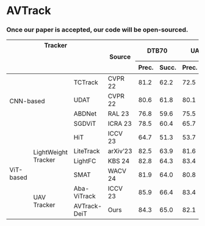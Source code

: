 # AVTrack
### Once our paper is accepted, our code will be open-sourced.



<table class="tg">
<thead>
  <tr>
    <th class="tg-baqh" colspan="3" rowspan="2">Tracker<br><br><br><br>  </th>
    <th class="tg-baqh" rowspan="2">Source</th>
    <th class="tg-baqh" colspan="2">DTB70</th>
    <th class="tg-baqh" colspan="2">UAVDT</th>
    <th class="tg-baqh" colspan="2">VisDrone</th>
    <th class="tg-baqh" colspan="2">UAV123</th>
    <th class="tg-baqh" colspan="2"><span style="font-style:normal">UAV123@10fps</span></th>
    <th class="tg-baqh" colspan="2">WebUAV-3M</th>
    <th class="tg-baqh" rowspan="2">FLOPs</th>
    <th class="tg-baqh" rowspan="2">Params</th>
    <th class="tg-baqh" rowspan="2">Avg.FPS</th>
  </tr>
  <tr>
    <th class="tg-baqh">Prec.</th>
    <th class="tg-baqh">Succ.</th>
    <th class="tg-baqh">Prec.</th>
    <th class="tg-baqh">Succ.</th>
    <th class="tg-baqh">Prec.</th>
    <th class="tg-baqh">Succ.</th>
    <th class="tg-baqh">Prec.</th>
    <th class="tg-baqh">Succ.</th>
    <th class="tg-baqh">Prec.</th>
    <th class="tg-baqh">Succ.</th>
    <th class="tg-baqh">Prec.</th>
    <th class="tg-baqh">Succ.</th>
  </tr>
</thead>
<tbody>
  <tr>
    <td class="tg-baqh" colspan="2" rowspan="4">CNN-based</td>
    <td class="tg-baqh">TCTrack</td>
    <td class="tg-baqh">CVPR 22</td>
    <td class="tg-baqh">81.2</td>
    <td class="tg-baqh">62.2</td>
    <td class="tg-baqh">72.5</td>
    <td class="tg-baqh">53.0</td>
    <td class="tg-baqh">79.9</td>
    <td class="tg-baqh">59.4</td>
    <td class="tg-baqh">80.0</td>
    <td class="tg-baqh">60.5</td>
    <td class="tg-baqh">78.0</td>
    <td class="tg-baqh">59.9</td>
    <td class="tg-baqh">61.9</td>
    <td class="tg-baqh">45.7</td>
    <td class="tg-baqh">8.9G</td>
    <td class="tg-baqh">10.5M</td>
    <td class="tg-baqh">139.6</td>
  </tr>
  <tr>
    <td class="tg-baqh">UDAT</td>
    <td class="tg-baqh">CVPR 22</td>
    <td class="tg-baqh">80.6</td>
    <td class="tg-baqh">61.8</td>
    <td class="tg-baqh">80.1</td>
    <td class="tg-baqh">59.2</td>
    <td class="tg-baqh">81.6</td>
    <td class="tg-baqh">61.9</td>
    <td class="tg-baqh">76.1</td>
    <td class="tg-baqh">59.0</td>
    <td class="tg-baqh">77.8</td>
    <td class="tg-baqh">58.5</td>
    <td class="tg-baqh">64.8</td>
    <td class="tg-baqh">48.7</td>
    <td class="tg-baqh">23.2G</td>
    <td class="tg-baqh">55.1M</td>
    <td class="tg-baqh">31.3</td>
  </tr>
  <tr>
    <td class="tg-baqh">ABDNet</td>
    <td class="tg-baqh">RAL 23</td>
    <td class="tg-baqh">76.8</td>
    <td class="tg-baqh">59.6</td>
    <td class="tg-baqh">75.5</td>
    <td class="tg-baqh">55.3</td>
    <td class="tg-baqh">75.0</td>
    <td class="tg-baqh">57.2</td>
    <td class="tg-baqh">79.3</td>
    <td class="tg-baqh">60.7</td>
    <td class="tg-baqh">77.3</td>
    <td class="tg-baqh">59.1</td>
    <td class="tg-baqh">63.9</td>
    <td class="tg-baqh">48.7</td>
    <td class="tg-baqh">8.3G</td>
    <td class="tg-baqh">12.3M</td>
    <td class="tg-baqh">125.4</td>
  </tr>
  <tr>
    <td class="tg-baqh">SGDViT</td>
    <td class="tg-baqh">ICRA 23</td>
    <td class="tg-baqh">78.5</td>
    <td class="tg-baqh">60.4</td>
    <td class="tg-baqh">65.7</td>
    <td class="tg-baqh">48.0</td>
    <td class="tg-baqh">72.1</td>
    <td class="tg-baqh">52.1</td>
    <td class="tg-baqh">75.4</td>
    <td class="tg-baqh">57.5</td>
    <td class="tg-baqh">86.3</td>
    <td class="tg-baqh">66.1</td>
    <td class="tg-baqh">61.3</td>
    <td class="tg-baqh">45.7</td>
    <td class="tg-baqh">11.3G</td>
    <td class="tg-baqh">23.3M</td>
    <td class="tg-baqh">107.6</td>
  </tr>
  <tr>
    <td class="tg-baqh" rowspan="6">ViT-based</td>
    <td class="tg-0lax" rowspan="4">LightWeight Tracker</td>
    <td class="tg-baqh">HiT</td>
    <td class="tg-baqh">ICCV 23</td>
    <td class="tg-baqh">64.7</td>
    <td class="tg-baqh">51.3</td>
    <td class="tg-baqh">53.7</td>
    <td class="tg-baqh">41.1</td>
    <td class="tg-baqh">64.0</td>
    <td class="tg-baqh">49.9</td>
    <td class="tg-baqh">73.5</td>
    <td class="tg-baqh">58.4</td>
    <td class="tg-baqh">74.7</td>
    <td class="tg-baqh">59.1</td>
    <td class="tg-baqh">49.2</td>
    <td class="tg-baqh">39.7</td>
    <td class="tg-baqh">1.0G</td>
    <td class="tg-baqh">9.6M</td>
    <td class="tg-baqh">293.4</td>
  </tr>
  <tr>
    <td class="tg-baqh">LiteTrack</td>
    <td class="tg-baqh">arXiv’23</td>
    <td class="tg-baqh">82.5</td>
    <td class="tg-baqh">63.9</td>
    <td class="tg-baqh">81.6</td>
    <td class="tg-baqh">59.3</td>
    <td class="tg-baqh">79.7</td>
    <td class="tg-baqh">61.4</td>
    <td class="tg-baqh">84.2</td>
    <td class="tg-baqh">65.9</td>
    <td class="tg-baqh">83.1</td>
    <td class="tg-baqh">65.0</td>
    <td class="tg-baqh">69.4</td>
    <td class="tg-baqh">54.1</td>
    <td class="tg-baqh">7.3G</td>
    <td class="tg-baqh">28.3M</td>
    <td class="tg-baqh">140.9</td>
  </tr>
  <tr>
    <td class="tg-baqh">LightFC</td>
    <td class="tg-baqh">KBS 24</td>
    <td class="tg-baqh">82.8</td>
    <td class="tg-baqh">64.3</td>
    <td class="tg-baqh">83.4</td>
    <td class="tg-baqh">60.6</td>
    <td class="tg-baqh">82.7</td>
    <td class="tg-baqh">62.8</td>
    <td class="tg-baqh">84.2</td>
    <td class="tg-baqh">65.5</td>
    <td class="tg-baqh">81.3</td>
    <td class="tg-baqh">63.7</td>
    <td class="tg-baqh">71.2</td>
    <td class="tg-baqh">54.5</td>
    <td class="tg-baqh">0.95G</td>
    <td class="tg-baqh">3.2M</td>
    <td class="tg-baqh">143.1</td>
  </tr>
  <tr>
    <td class="tg-baqh">SMAT</td>
    <td class="tg-baqh"><span style="font-style:normal">WACV 24</span></td>
    <td class="tg-baqh">81.9</td>
    <td class="tg-baqh">64.0</td>
    <td class="tg-baqh">80.8</td>
    <td class="tg-baqh">58.7</td>
    <td class="tg-baqh">82.5</td>
    <td class="tg-baqh">63.4</td>
    <td class="tg-baqh">81.8</td>
    <td class="tg-baqh">64.6</td>
    <td class="tg-baqh">80.4</td>
    <td class="tg-baqh">63.5</td>
    <td class="tg-baqh">68.9</td>
    <td class="tg-baqh">53.9</td>
    <td class="tg-baqh">3.2G</td>
    <td class="tg-baqh">5.6M</td>
    <td class="tg-baqh">121.4</td>
  </tr>
  <tr>
    <td class="tg-0lax" rowspan="2">UAV Tracker</td>
    <td class="tg-baqh">Aba-ViTrack</td>
    <td class="tg-baqh">ICCV 23</td>
    <td class="tg-baqh">85.9</td>
    <td class="tg-baqh">66.4</td>
    <td class="tg-baqh">83.4</td>
    <td class="tg-baqh">59.9</td>
    <td class="tg-baqh">86.1</td>
    <td class="tg-baqh">65.3</td>
    <td class="tg-baqh">86.4</td>
    <td class="tg-baqh">66.4</td>
    <td class="tg-baqh">85.0</td>
    <td class="tg-baqh">65.5</td>
    <td class="tg-baqh">70.4</td>
    <td class="tg-baqh">55.3</td>
    <td class="tg-baqh">2.4G</td>
    <td class="tg-baqh">7.9M</td>
    <td class="tg-baqh">176.8</td>
  </tr>
  <tr>
    <td class="tg-baqh"><span style="font-style:normal">AVTrack-DeiT</span></td>
    <td class="tg-baqh">Ours</td>
    <td class="tg-baqh">84.3</td>
    <td class="tg-baqh">65.0</td>
    <td class="tg-baqh">82.1</td>
    <td class="tg-baqh">58.7</td>
    <td class="tg-baqh">86.0</td>
    <td class="tg-baqh">65.3</td>
    <td class="tg-baqh">84.8</td>
    <td class="tg-baqh">66.8</td>
    <td class="tg-baqh">83.2</td>
    <td class="tg-baqh">65.8</td>
    <td class="tg-baqh">70.0</td>
    <td class="tg-baqh">56.4</td>
    <td class="tg-baqh">0.97M-1.9G</td>
    <td class="tg-baqh">6.6-7.9M</td>
    <td class="tg-baqh">252.7</td>
  </tr>
</tbody>
</table>
